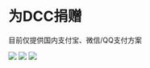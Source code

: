 # 为DCC捐赠
目前仅提供国内支付宝、微信/QQ支付方案

![](https://blog.mtr.pub/wp-content/uploads/2022/01/c81f36c57beee.png)
![](https://blog.mtr.pub/wp-content/uploads/2022/01/D5FFC89FC0BA36ACA190F1AB948333A1.jpg)
![](https://blog.mtr.pub/wp-content/uploads/2022/01/9e507a43844db.png)
